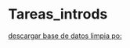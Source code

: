 # Tareas_introds
[descargar base de datos limpia po:](https://drive.google.com/drive/folders/16-O-Ml3JH4zHSBUD5cDCjkcWTqHx-jo5?usp=sharing)
